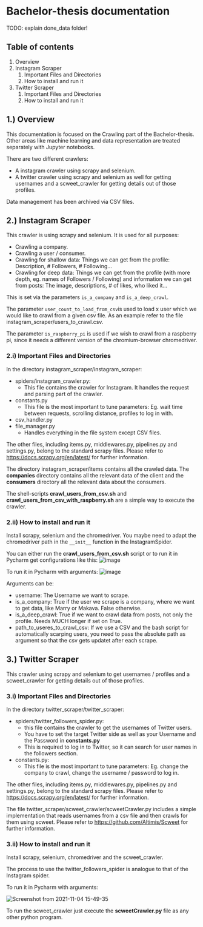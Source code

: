 # Bachelor-thesis documentation

TODO:
explain done_data folder! 

## Table of contents
1. Overview
2. Instagram Scraper
   1. Important Files and Directories
   2. How to install and run it
3. Twitter Scraper
   1. Important Files and Directories
   2. How to install and run it


## 1.) Overview
This documentation is focused on the Crawling part of the Bachelor-thesis. Other areas like machine learning and data 
representation are treated separately with Jupyter notebooks.  

There are two different crawlers: 
- A instagram crawler using scrapy and selenium.
- A twitter crawler using scrapy and selenium as well for getting usernames and a scweet_crawler for 
getting details out of those profiles.

Data management has been archived via CSV files.

## 2.) Instagram Scraper
This crawler is using scrapy and selenium. It is used for all purposes:
- Crawling a company.
- Crawling a user / consumer.
- Crawling for shallow data: Things we can get from the profile: Description, # Followers, # Following...
- Crawling for deep data: Things we can get from the profile (with more depth, eg. names of Followers / Following) and information we can get from posts: The image, descriptions, # of likes, who liked it...

This is set via the parameters ```is_a_company``` and ```is_a_deep_crawl```.

The parameter ```user_count_to_load_from_csv```is used to load x user which we would like to crawl from a given csv file. As an example refer to the file instagram_scraper/users_to_crawl.csv.

The parameter ```is_raspberry_pi``` is used if we wish to crawl from a raspberry pi, since it needs a different version of the chromium-browser chromedriver.

### 2.i) Important Files and Directories
In the directory instagram_scraper/instagram_scraper:  
- spiders/instagram_crawler.py:
  - This file contains the crawler for Instagram. It handles the request and parsing part of the crawler.
- constants.py
  - This file is the most important to tune parameters: Eg. wait time between requests, scrolling distance, profiles to log in with.
- csv_handler.py
- file_manager.py
  - Handles everything in the file system except CSV files. 

The other files, including items.py, middlewares.py, pipelines.py and settings.py, belong to the standard scrapy files. Please refer to https://docs.scrapy.org/en/latest/ for further information.

The directory instagram_scraper/items contains all the crawled data. The **companies** directory contains all the relevant data of the client and the **consumers** directory all the relevant data about the consumers.

The shell-scripts **crawl_users_from_csv.sh** and **crawl_users_from_csv_with_raspberry.sh** are a simple way to execute the crawler. 

### 2.ii) How to install and run it
Install scrapy, selenium and the chromedriver.
You maybe need to adapt the chromedriver path in the ```__init__``` function in the InstagramSpider.

You can either run the **crawl_users_from_csv.sh** script or to run it in Pycharm get configurations like this: 
![image](https://user-images.githubusercontent.com/53307237/129472345-02f5f040-1ee5-4eef-af74-6181e8f059bf.png)

To run it in Pycharm with arguments:
![image](https://user-images.githubusercontent.com/53307237/129472352-99c67a38-3634-46cd-bbb8-0287847615c1.png)

Arguments can be:
- username: The Username we want to scrape.
- is_a_company: True if the user we scrape is a company, where we want to get data, like Marry or Makava. False otherwise.
- is_a_deep_crawl: True if we want to crawl data from posts, not only the profile. Needs MUCH longer if set on True.
- path_to_useres_to_crawl_csv: If we use a CSV and the bash script for automatically scarping users, you need to pass the absolute path as argument so that the csv gets updatet after each scrape.



## 3.) Twitter Scraper
This crawler using scrapy and selenium to get usernames / profiles and a scweet_crawler for 
getting details out of those profiles.

### 3.i) Important Files and Directories
In the directory twitter_scraper/twitter_scraper:  
- spiders/twitter_followers_spider.py:
    - this file contains the crawler to get the usernames of Twitter users. 
    - You have to set the target Twitter side as well as your Username and the Password in **constants.py** 
    - This is required to log in to Twitter, so it can search for user names in the followers section.
- constants.py:
  - This file is the most important to tune parameters: Eg. change the company to crawl, change the username / password to log in.

The other files, including items.py, middlewares.py, pipelines.py and settings.py, belong to the standard scrapy files. Please refer to https://docs.scrapy.org/en/latest/ for further information.

The file twitter_scraper/scweet_crawler/scweetCrawler.py includes a simple implementation that reads usernames from a csv file and then crawls for them using scweet. Please refer to https://github.com/Altimis/Scweet for further information.


### 3.ii) How to install and run it
Install scrapy, selenium, chromedriver and the scweet_crawler. 

The process to use the twitter_followers_spider is analogue to that of the Instagram spider. 

To run it in Pycharm with arguments:

![Screenshot from 2021-11-04 15-49-35](https://user-images.githubusercontent.com/53307237/140335992-1779b723-1d10-4286-9e3f-f4c108a7bd55.png)

To run the scweet_crawler just execute the **scweetCrawler.py** file as any other python program.
